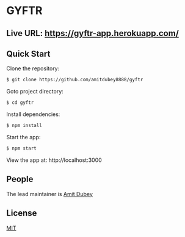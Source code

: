 # GYFTR


## Live URL: https://gyftr-app.herokuapp.com/


## Quick Start

  Clone the repository:

```bash
$ git clone https://github.com/amitdubey8888/gyftr
```

  Goto project directory:

```bash
$ cd gyftr
```

  Install dependencies:

```bash
$ npm install
```

  Start the app:

```bash
$ npm start
```

  View the app at: http://localhost:3000

## People

The lead maintainer is [Amit Dubey](https://github.com/amitdubey8888)

## License

  [MIT](LICENSE)
